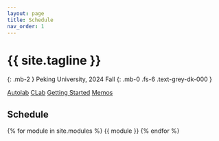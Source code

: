 ```yaml
---
layout: page
title: Schedule
nav_order: 1
---
```


# {{ site.tagline }}
{: .mb-2 }
Peking University, 2024 Fall
{: .mb-0 .fs-6 .text-grey-dk-000 }

<p>
<a href="https://autolab.pku.edu.cn" class="btn btn-purple">Autolab</a>
<a href="https://clab.pku.edu.cn/" class="btn btn-blue">CLab</a>
<a href="https://missing.lcpu.dev/" class="btn btn-green">Getting Started</a>
<a href="https://ics.huh.moe/" class="btn btn-blue">Memos</a>
<!-- <a href="https://course.pku.edu.cn" class="btn btn-green">PKU Course Website</a> -->
</p>

## Schedule
{% for module in site.modules %}
<a name="week-{{module.weekNumber}}"></a>
{{ module }}
{% endfor %}